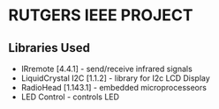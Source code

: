 # RUTGERS IEEE PROJECT

## Libraries Used
- IRremote [4.4.1] - send/receive infrared signals
- LiquidCrystal I2C [1.1.2] - library for I2c LCD Display
- RadioHead [1.143.1] - embedded microprocesseors
- LED Control - controls LED

